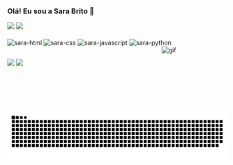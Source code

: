 ### Olá! Eu sou a Sara Brito 👋

<div>
  <img heigth=180em src = "https://github-readme-stats.vercel.app/api?username=SarahBrito&show_icons=true&theme=tokyonight"/>
  <img heigth=180em src = "https://github-readme-stats.vercel.app/api/top-langs/?username=SarahBrito&layout=compact&theme=tokyonight"/>
</div>

<div style = "display:inline_block">
 <br>
 <img align="center" alt="sara-html" width=30em heigth=30em src="https://cdn.jsdelivr.net/gh/devicons/devicon/icons/html5/html5-original.svg" />
 <img align="center" alt="sara-css" width=30em heigth=30em src="https://cdn.jsdelivr.net/gh/devicons/devicon/icons/css3/css3-original.svg" />
 <img align="center" alt="sara-javascript" width=30em heigth=30em src="https://cdn.jsdelivr.net/gh/devicons/devicon/icons/javascript/javascript-original.svg" />
 <img align="center" alt="sara-python" width=30em heigth=30em src="https://cdn.jsdelivr.net/gh/devicons/devicon/icons/python/python-original.svg" />
 <img align="right" alt="gif" src="https://i.picasion.com/pic91/ba040eea81db43c481f69b8aa485b247.gif" width="150" height="150" border="0" alt="https://picasion.com/" />
</div>

##

<div>
 
  <a href="https://www.linkedin.com/in/sara-brito-49312a211/" target="_blank" ><img src="https://img.shields.io/badge/LinkedIn-0077B5?style=for-the-badge&logo=linkedin&logoColor=white" target="_blank"></a>
  <a href="https://www.instagram.com/sara_bds_/" target="_blank" ><img src="https://img.shields.io/badge/Instagram-E4405F?style=for-the-badge&logo=instagram&logoColor=white"></a>
</div>


![Snake animation](https://github.com/SarahBrito/SarahBrito/blob/output/github-contribution-grid-snake.svg)





